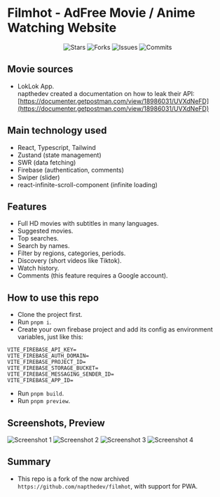 # Filmhot - AdFree Movie / Anime Watching Website

<p align="center">
  <img alt="Stars" src="https://badgen.net/github/stars/napthedev/filmhot">
  <img alt="Forks" src="https://badgen.net/github/forks/napthedev/filmhot">
  <img alt="Issues" src="https://badgen.net/github/issues/napthedev/filmhot">
  <img alt="Commits" src="https://badgen.net/github/commits/napthedev/filmhot">
</p>

## Movie sources
- LokLok App.  
napthedev created a documentation on how to leak their API: [https://documenter.getpostman.com/view/18986031/UVXdNeFD](https://documenter.getpostman.com/view/18986031/UVXdNeFD)

## Main technology used

- React, Typescript, Tailwind
- Zustand (state management)
- SWR (data fetching)
- Firebase (authentication, comments)
- Swiper (slider)
- react-infinite-scroll-component (infinite loading)

## Features

- Full HD movies with subtitles in many languages.
- Suggested movies.
- Top searches.
- Search by names.
- Filter by regions, categories, periods.
- Discovery (short videos like Tiktok).
- Watch history.
- Comments (this feature requires a Google account).

## How to use this repo

- Clone the project first.
- Run `pnpm i`.
- Create your own firebase project and add its config as environment variables, just like this:
```env
VITE_FIREBASE_API_KEY=
VITE_FIREBASE_AUTH_DOMAIN=
VITE_FIREBASE_PROJECT_ID=
VITE_FIREBASE_STORAGE_BUCKET=
VITE_FIREBASE_MESSAGING_SENDER_ID=
VITE_FIREBASE_APP_ID=
```
- Run `pnpm build`.
- Run `pnpm preview`.

## Screenshots, Preview

![Screenshot 1](https://res.cloudinary.com/naptest/image/upload/v1641805138/filmhot/filmhot_npivh7.jpg)
![Screenshot 2](https://res.cloudinary.com/naptest/image/upload/v1641805139/filmhot/filmhot-2_wprbaq.jpg)
![Screenshot 3](https://res.cloudinary.com/naptest/image/upload/v1641805139/filmhot/filmhot-3_x77nha.jpg)
![Screenshot 4](https://res.cloudinary.com/naptest/image/upload/v1641805139/filmhot/filmhot-4_l8x5h7.jpg)

## Summary

- This repo is a fork of the now archived `https://github.com/napthedev/filmhot`, with support for PWA.
